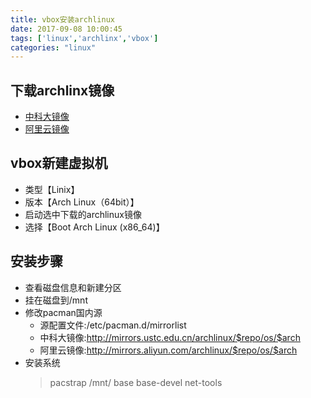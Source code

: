 ```yaml
---
title: vbox安装archlinux
date: 2017-09-08 10:00:45
tags: ['linux','archlinx','vbox']
categories: "linux"
---
```


## 下载archlinx镜像
 * [中科大镜像](http://mirrors.ustc.edu.cn/archlinux/iso/)
 * [阿里云镜像](http://mirrors.aliyun.com/archlinux/iso/)

## vbox新建虚拟机
 * 类型【Linix】
 * 版本【Arch Linux（64bit）】
 * 启动选中下载的archlinux镜像
 * 选择【Boot Arch Linux (x86_64)】

## 安装步骤
 * 查看磁盘信息和新建分区
 * 挂在磁盘到/mnt
 * 修改pacman国内源
 	* 源配置文件:/etc/pacman.d/mirrorlist
 	* 中科大镜像:http://mirrors.ustc.edu.cn/archlinux/$repo/os/$arch
 	* 阿里云镜像:http://mirrors.aliyun.com/archlinux/$repo/os/$arch
 * 安装系统
 	>pacstrap /mnt/ base base-devel net-tools
 

